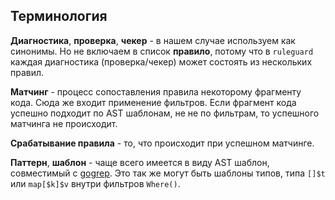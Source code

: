 ## Терминология

**Диагностика**, **проверка**, **чекер** - в нашем случае используем как синонимы. Но не включаем в список **правило**,
потому что в `ruleguard` каждая диагностика (проверка/чекер) может состоять из нескольких правил.

**Матчинг** - процесс сопоставления правила некоторому фрагменту кода. Сюда же входит применение фильтров.
Если фрагмент кода успешно подходит по AST шаблонам, не не по фильтрам, то успешного матчинга не происходит.

**Срабатывание правила** - то, что происходит при успешном матчинге.

**Паттерн**, **шаблон** - чаще всего имеется в виду AST шаблон, совместимый с [gogrep](https://github.com/mvdan/gogrep).
Это так же могут быть шаблоны типов, типа `[]$t` или `map[$k]$v` внутри фильтров `Where()`.
